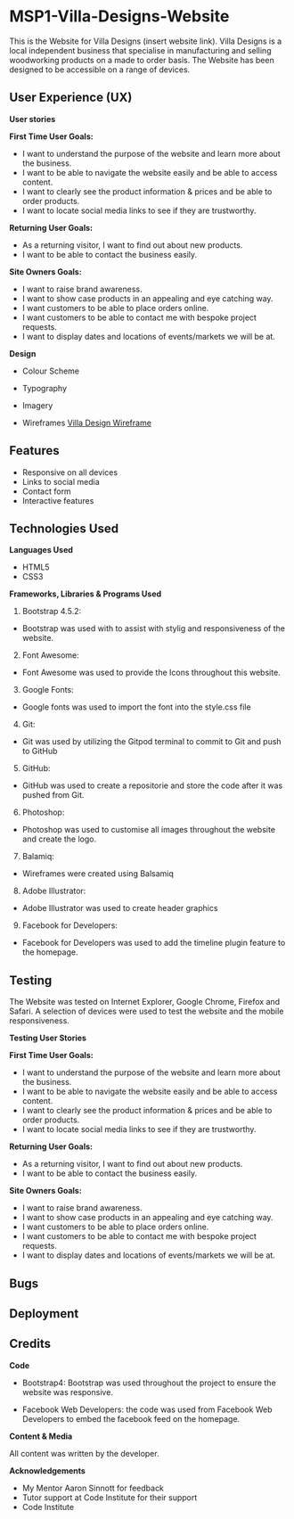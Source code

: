 # MSP1-Villa-Designs-Website

This is the Website for Villa Designs (insert website link). Villa Designs is a local independent business that specialise in manufacturing and selling woodworking products on a made to order basis. The Website has been designed to be accessible on a range of devices.

## User Experience (UX)

**User stories**

**First Time User Goals:**
*  I want to understand the purpose of the website and learn more about the business.
*  I want to be able to navigate the website easily and be able to access content.
*  I want to clearly see the product information & prices and be able to order products.
*  I want to locate social media links to see if they are trustworthy.  


**Returning User Goals:**
*  As a returning visitor, I want to find out about new products.
*  I want to be able to contact the business easily.


**Site Owners Goals:**  
*  I want to raise brand awareness.
*  I want to show case products in an appealing and eye catching way.
*  I want customers to be able to place orders online. 
*  I want customers to be able to contact me with bespoke project requests.
*  I want to display dates and locations of events/markets we will be at.


**Design**
*  Colour Scheme

*  Typography

*  Imagery

* Wireframes
[Villa Design Wireframe](https://balsamiq.cloud/slg90p5/pqsk0xe)
 

 ## Features

 * Responsive on all devices
 * Links to social media
 * Contact form
 * Interactive features


 ## Technologies Used
 
 **Languages Used** 

 * HTML5
 * CSS3

**Frameworks, Libraries & Programs Used**

1. Bootstrap 4.5.2:
* Bootstrap was used with to assist with stylig and responsiveness of the website.

2. Font Awesome:
* Font Awesome was used to provide the Icons throughout this website.

3. Google Fonts:
* Google fonts was used to import the font into the style.css file

4. Git: 
* Git was used by utilizing the Gitpod terminal to commit to Git and push to GitHub

5. GitHub:
* GitHub was used to create a repositorie and store the code after it was pushed from Git.

6. Photoshop:
* Photoshop was used to customise all images throughout the website and create the logo.

7. Balamiq:
* Wireframes were created using Balsamiq

8. Adobe Illustrator:
* Adobe Illustrator was used to create header graphics

9. Facebook for Developers:
* Facebook for Developers was used to add the timeline plugin feature to the homepage. 


## Testing

The Website was tested on Internet Explorer, Google Chrome, Firefox and Safari.
A selection of devices were used to test the website and the mobile responsiveness.

**Testing User Stories**

**First Time User Goals:**
*  I want to understand the purpose of the website and learn more about the business.
*  I want to be able to navigate the website easily and be able to access content.
*  I want to clearly see the product information & prices and be able to order products.
*  I want to locate social media links to see if they are trustworthy.  


**Returning User Goals:**
*  As a returning visitor, I want to find out about new products.
*  I want to be able to contact the business easily.


**Site Owners Goals:**  
*  I want to raise brand awareness.
*  I want to show case products in an appealing and eye catching way.
*  I want customers to be able to place orders online. 
*  I want customers to be able to contact me with bespoke project requests.
*  I want to display dates and locations of events/markets we will be at.

## Bugs



## Deployment 



## Credits

**Code**

* Bootstrap4: Bootstrap was used throughout the project to ensure the website was responsive.

* Facebook Web Developers: the code was used from Facebook Web Developers to embed the facebook feed on the homepage.


**Content & Media**

All content was written by the developer.


**Acknowledgements**

* My Mentor Aaron Sinnott for feedback
* Tutor support at Code Institute for their support 
* Code Institute 